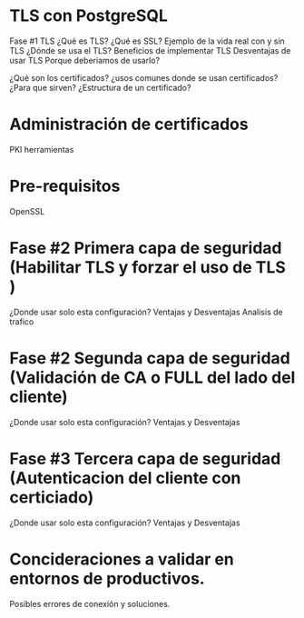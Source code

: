 # TLS  con PostgreSQL

Fase #1 TLS
¿Qué es TLS?
  ¿Qué es SSL? 
  Ejemplo de la vida real con y sin TLS
  ¿Dónde se usa el TLS?
  Beneficios de implementar TLS
  Desventajas de usar TLS
  Porque deberiamos de usarlo?


¿Qué son los certificados?
      ¿usos comunes donde se usan certificados?
     ¿Para que sirven?
     ¿Estructura de un certificado?

# Administración de certificados 
  PKI 
  herramientas 


# Pre-requisitos 
  OpenSSL


# Fase #2 Primera capa de seguridad (Habilitar TLS y forzar el uso de TLS )
  ¿Donde usar solo esta configuración?
  Ventajas y Desventajas 
  Analisis de trafico 


# Fase #2 Segunda capa de seguridad (Validación de CA o FULL del lado del cliente)
  ¿Donde usar solo esta configuración?
  Ventajas y Desventajas 


# Fase #3 Tercera capa de seguridad (Autenticacion del cliente con certiciado)
  ¿Donde usar solo esta configuración?
  Ventajas y Desventajas 


# Concideraciones a validar en entornos de productivos.
  Posibles errores de conexión y soluciones.



